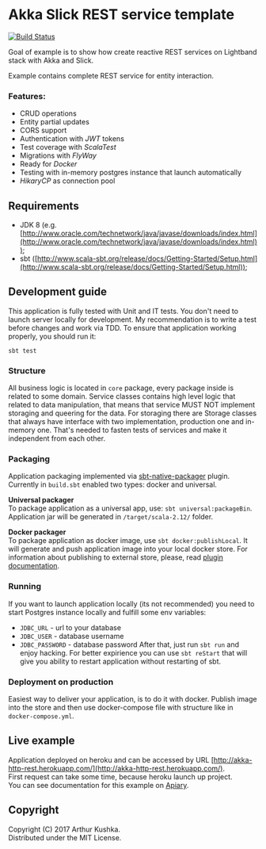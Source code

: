 Akka Slick REST service template
=========================

[![Build Status](https://travis-ci.org/ArchDev/akka-http-rest.svg?branch=master)](https://travis-ci.org/ArchDev/akka-http-rest)

Goal of example is to show how create reactive REST services on Lightband stack with Akka and Slick.

Example contains complete REST service for entity interaction.

### Features:
* CRUD operations
* Entity partial updates
* CORS support
* Authentication with *JWT* tokens
* Test coverage with *ScalaTest*
* Migrations with *FlyWay*
* Ready for *Docker*
* Testing with in-memory postgres instance that launch automatically
* *HikaryCP* as connection pool

## Requirements
* JDK 8 (e.g. [http://www.oracle.com/technetwork/java/javase/downloads/index.html](http://www.oracle.com/technetwork/java/javase/downloads/index.html));
* sbt ([http://www.scala-sbt.org/release/docs/Getting-Started/Setup.html](http://www.scala-sbt.org/release/docs/Getting-Started/Setup.html));

## Development guide
This application is fully tested with Unit and IT tests.
You don't need to launch server locally for development.
My recommendation is to write a test before changes and work via TDD.
To ensure that application working properly, you should run it:
```
sbt test
```

### Structure
All business logic is located in `core` package, every package inside is related to some domain.
Service classes contains high level logic that related to data manipulation,
that means that service MUST NOT implement storaging and queering for the data.
For storaging there are Storage classes that always have interface with two implementation, production one and
in-memory one. That's needed to fasten tests of services and make it independent from each other.

### Packaging
Application packaging implemented via [sbt-native-packager](https://github.com/sbt/sbt-native-packager) plugin.
Currently in `build.sbt` enabled two types: docker and universal.

**Universal packager**  
To package application as a universal app, use: `sbt universal:packageBin`.
Application jar will be generated in `/target/scala-2.12/` folder.

**Docker packager**   
To package application as docker image, use `sbt docker:publishLocal`.
It will generate and push application image into your local docker store.
For information about publishing to external store, please, read [plugin documentation](http://www.scala-sbt.org/sbt-native-packager/formats/docker.html).

### Running
If you want to launch application locally (its not recommended) you need to start Postgres instance locally and fulfill
some env variables:
 - `JDBC_URL` - url to your database
 - `JDBC_USER` - database username
 - `JDBC_PASSWORD` - database password
After that, just run `sbt run` and enjoy hacking. For better expirience you can use `sbt reStart` that will give you ability to
restart application without restarting of sbt.

### Deployment on production
Easiest way to deliver your application, is to do it with docker. Publish image into the store and then use
docker-compose file with structure like in `docker-compose.yml`.

## Live example
Application deployed on heroku and can be accessed by URL [http://akka-http-rest.herokuapp.com/](http://akka-http-rest.herokuapp.com/).   
First request can take some time, because heroku launch up project.  
You can see documentation for this example on [Apiary](http://docs.akkahttprest.apiary.io).

## Copyright
Copyright (C) 2017 Arthur Kushka.  
Distributed under the MIT License.